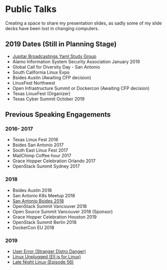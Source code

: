 # Public Talks
Creating a space to share my presentation slides, as sadly some of my slide decks have been lost in changing computers.

## 2019 Dates (Still in Planning Stage)

* [Jupitar Broadcastings Yaml Study Group](https://www.meetup.com/jupiterbroadcasting/events/258594651/)
* Alamo Information System Security Association January 2019
* Global Call for Diversity Day - San Antonio
* South California Linux Expo
* Bsides Austin (Awaiting CFP decision)
* LinuxFest Northwest
* Open Infrastructure Summit or Dockercon (Awaiting CFP decision)
* Texas LinuxFest (Organizer)
* Texas Cyber Summit October 2019

## Previous Speaking Engagements

### 2016- 2017
* Texas Linux Fest 2016
* Bsides San Antonio 2017
* South East Linux Fest 2017
* MailChimp Coffee hour 2017
* Grace Hopper Celebration Orlando 2017
* OpenStack Summit Sydney 2017

### 2018 
* Bsides Austin 2018
* San Antonio K8s Meetup 2018
* [San Antonio Bsides 2018](https://www.youtube.com/watch?v=ZHa_qrwdkns)
* OpenStack Summit Vancouver 2018 
* Open Source Summit Vancouver 2018 (Sponsor)
* Grace Hopper Celebration Houston 2019
* OpenStack Summit Berlin 2018
* DockerCon EU 2018

### 2019
* [User Error (Stranger Distro Danger)](https://fireside.fm/s/WUDzse_C+ZYlw3wfp)
* [Linux Unplugged (Ell is for Linux)](https://fireside.fm/s/RUkczH-V+cdOLScyT)
* [Late Night Linux (Episode 56)](https://latenightlinux.com/late-night-linux-episode-56/)
